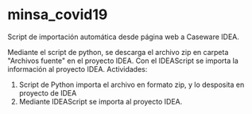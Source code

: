 # minsa_covid19
Script de importación automática desde página web a Caseware IDEA.

Mediante el script de python, se descarga el archivo zip en carpeta "Archivos fuente" en el proyecto IDEA.
Con el IDEAScript se importa la información al proyecto IDEA.
Actividades:
1. Script de Python importa el archivo en formato zip, y lo desposita en proyecto de IDEA
2. Mediante IDEAScript se importa al proyecto IDEA.


